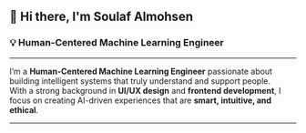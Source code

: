 ## 👋 Hi there, I'm Soulaf Almohsen

### 💡 Human-Centered Machine Learning Engineer

---

I’m a **Human-Centered Machine Learning Engineer** passionate about building intelligent systems that truly understand and support people.  
With a strong background in **UI/UX design** and **frontend development**, I focus on creating AI-driven experiences that are **smart, intuitive, and ethical**.

---

